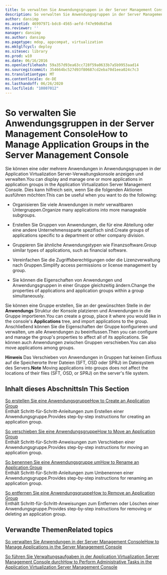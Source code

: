 ```yaml
---
title: So verwalten Sie Anwendungsgruppen in der Server Management Console
description: So verwalten Sie Anwendungsgruppen in der Server Management Console
author: dansimp
ms.assetid: 46997971-bdc8-4565-aefd-f47e90d6d7a6
ms.reviewer: ''
manager: dansimp
ms.author: dansimp
ms.pagetype: mdop, appcompat, virtualization
ms.mktglfcycl: deploy
ms.sitesec: library
ms.prod: w10
ms.date: 06/16/2016
ms.openlocfilehash: 59a357d93ea63cc728f59a0633b7a5b9953aad14
ms.sourcegitcommit: 354664bc527d93f80687cd2eba70d1eea024c7c3
ms.translationtype: MT
ms.contentlocale: de-DE
ms.lasthandoff: 06/26/2020
ms.locfileid: "10807012"
---
```

# <span data-ttu-id="b763b-103">So verwalten Sie Anwendungsgruppen in der Server Management Console</span><span class="sxs-lookup"><span data-stu-id="b763b-103">How to Manage Application Groups in the Server Management Console</span></span>


<span data-ttu-id="b763b-104">Sie können eine oder mehrere Anwendungen in Anwendungsgruppen in der Application Virtualization Server-Verwaltungskonsole anzeigen und verwalten.</span><span class="sxs-lookup"><span data-stu-id="b763b-104">You can display and manage one or more applications in application groups in the Application Virtualization Server Management Console.</span></span> <span data-ttu-id="b763b-105">Dies kann hilfreich sein, wenn Sie die folgenden Aktionen ausführen möchten:</span><span class="sxs-lookup"><span data-stu-id="b763b-105">This can be useful when you want to do the following:</span></span>

-   <span data-ttu-id="b763b-106">Organisieren Sie viele Anwendungen in mehr verwaltbaren Untergruppen.</span><span class="sxs-lookup"><span data-stu-id="b763b-106">Organize many applications into more manageable subgroups.</span></span>

-   <span data-ttu-id="b763b-107">Erstellen Sie Gruppen von Anwendungen, die für eine Abteilung oder eine andere Unternehmenssparte spezifisch sind.</span><span class="sxs-lookup"><span data-stu-id="b763b-107">Create groups of applications specific to a department or other company division.</span></span>

-   <span data-ttu-id="b763b-108">Gruppieren Sie ähnliche Anwendungstypen wie Finanzsoftware.</span><span class="sxs-lookup"><span data-stu-id="b763b-108">Group similar types of applications, such as financial software.</span></span>

-   <span data-ttu-id="b763b-109">Vereinfachen Sie die Zugriffsberechtigungen oder die Lizenzverwaltung nach Gruppen.</span><span class="sxs-lookup"><span data-stu-id="b763b-109">Simplify access permissions or license management by group.</span></span>

-   <span data-ttu-id="b763b-110">Sie können die Eigenschaften von Anwendungen und Anwendungsgruppen in einer Gruppe gleichzeitig ändern.</span><span class="sxs-lookup"><span data-stu-id="b763b-110">Change the properties of applications and application groups within a group simultaneously.</span></span>

<span data-ttu-id="b763b-111">Sie können eine Gruppe erstellen, Sie an der gewünschten Stelle in der **Anwendungs** Struktur der Konsole platzieren und Anwendungen in die Gruppe importieren.</span><span class="sxs-lookup"><span data-stu-id="b763b-111">You can create a group, place it where you would like in the console's **Applications** tree, and import applications to the group.</span></span> <span data-ttu-id="b763b-112">Anschließend können Sie die Eigenschaften der Gruppe konfigurieren und verwalten, um alle Anwendungen zu beeinflussen.</span><span class="sxs-lookup"><span data-stu-id="b763b-112">Then you can configure and manage the group's properties to affect all of its applications.</span></span> <span data-ttu-id="b763b-113">Sie können auch Anwendungen zwischen Gruppen verschieben.</span><span class="sxs-lookup"><span data-stu-id="b763b-113">You can also move applications among groups.</span></span>

<span data-ttu-id="b763b-114">**Hinweis**  Das Verschieben von Anwendungen in Gruppen hat keinen Einfluss auf die Speicherorte Ihrer Dateien (SFT, OSD oder SPRJ) im Dateisystem des Servers.</span><span class="sxs-lookup"><span data-stu-id="b763b-114">**Note** Moving applications into groups does not affect the locations of their files (SFT, OSD, or SPRJ) on the server's file system.</span></span>

 

## <span data-ttu-id="b763b-115">Inhalt dieses Abschnitts</span><span class="sxs-lookup"><span data-stu-id="b763b-115">In This Section</span></span>


<a href="" id="how-to-create-an-application-group"></a>[<span data-ttu-id="b763b-116">So erstellen Sie eine Anwendungsgruppe</span><span class="sxs-lookup"><span data-stu-id="b763b-116">How to Create an Application Group</span></span>](how-to-create-an-application-group.md)  
<span data-ttu-id="b763b-117">Enthält Schritt-für-Schritt-Anleitungen zum Erstellen einer Anwendungsgruppe.</span><span class="sxs-lookup"><span data-stu-id="b763b-117">Provides step-by-step instructions for creating an application group.</span></span>

<a href="" id="how-to-move-an-application-group"></a>[<span data-ttu-id="b763b-118">So verschieben Sie eine Anwendungsgruppe</span><span class="sxs-lookup"><span data-stu-id="b763b-118">How to Move an Application Group</span></span>](how-to-move-an-application-group.md)  
<span data-ttu-id="b763b-119">Enthält Schritt-für-Schritt-Anweisungen zum Verschieben einer Anwendungsgruppe.</span><span class="sxs-lookup"><span data-stu-id="b763b-119">Provides step-by-step instructions for moving an application group.</span></span>

<a href="" id="how-to-rename-an-application-group"></a>[<span data-ttu-id="b763b-120">So benennen Sie eine Anwendungsgruppe um</span><span class="sxs-lookup"><span data-stu-id="b763b-120">How to Rename an Application Group</span></span>](how-to-rename-an-application-group.md)  
<span data-ttu-id="b763b-121">Enthält Schritt-für-Schritt-Anleitungen zum Umbenennen einer Anwendungsgruppe.</span><span class="sxs-lookup"><span data-stu-id="b763b-121">Provides step-by-step instructions for renaming an application group.</span></span>

<a href="" id="how-to-remove-an-application-group"></a>[<span data-ttu-id="b763b-122">So entfernen Sie eine Anwendungsgruppe</span><span class="sxs-lookup"><span data-stu-id="b763b-122">How to Remove an Application Group</span></span>](how-to-remove-an-application-group.md)  
<span data-ttu-id="b763b-123">Enthält Schritt-für-Schritt-Anweisungen zum Entfernen oder Löschen einer Anwendungsgruppe.</span><span class="sxs-lookup"><span data-stu-id="b763b-123">Provides step-by-step instructions for removing or deleting an application group.</span></span>

## <span data-ttu-id="b763b-124">Verwandte Themen</span><span class="sxs-lookup"><span data-stu-id="b763b-124">Related topics</span></span>


[<span data-ttu-id="b763b-125">So verwalten Sie Anwendungen in der Server Management Console</span><span class="sxs-lookup"><span data-stu-id="b763b-125">How to Manage Applications in the Server Management Console</span></span>](how-to-manage-applications-in-the-server-management-console.md)

[<span data-ttu-id="b763b-126">So führen Sie Verwaltungsaufgaben in der Application Virtualization Server Management Console durch</span><span class="sxs-lookup"><span data-stu-id="b763b-126">How to Perform Administrative Tasks in the Application Virtualization Server Management Console</span></span>](how-to-perform-administrative-tasks-in-the-application-virtualization-server-management-console.md)

 

 





